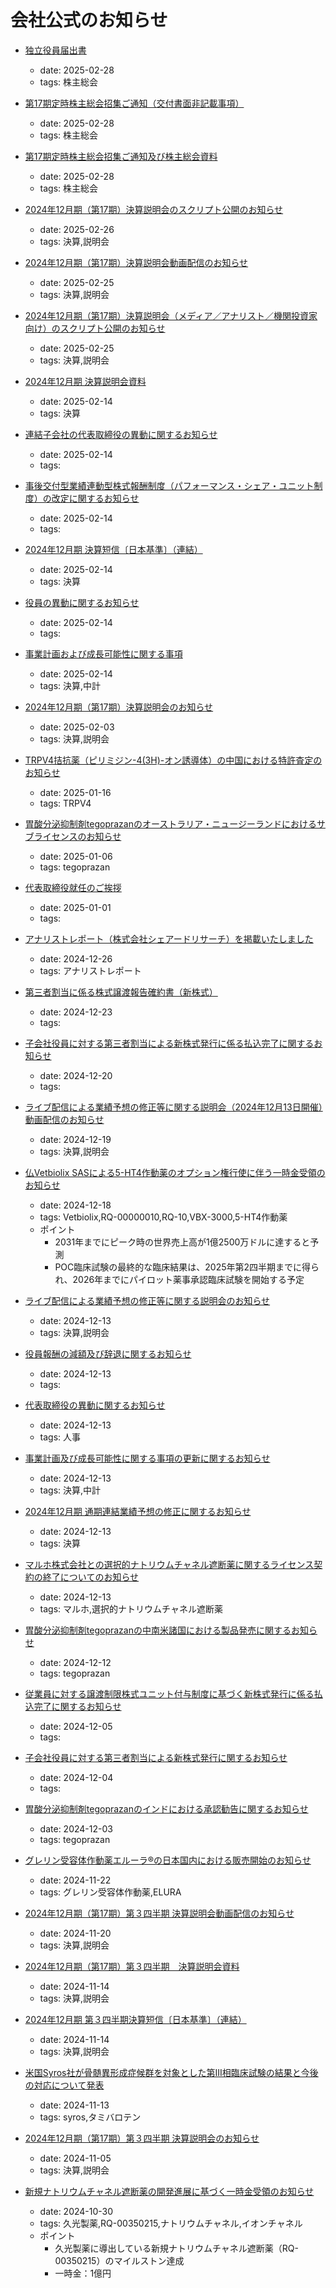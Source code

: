 # 会社公式のお知らせ

- [独立役員届出書](https://data.swcms.net/file/raqualia-corp/ja/news/auto_20250227584309/pdfFile.pdf)
  - date: 2025-02-28
  - tags: 株主総会
- [第17期定時株主総会招集ご通知（交付書面非記載事項）](https://data.swcms.net/file/raqualia-corp/ja/news/auto_20250227583338/pdfFile.pdf)
  - date: 2025-02-28
  - tags: 株主総会
- [第17期定時株主総会招集ご通知及び株主総会資料](https://data.swcms.net/file/raqualia-corp/ja/news/auto_20250227583318/pdfFile.pdf)
  - date: 2025-02-28
  - tags: 株主総会
- [2024年12月期（第17期）決算説明会のスクリプト公開のお知らせ](https://www.raqualia.com/ja/news/news-6172449197850372066.html)
  - date: 2025-02-26
  - tags: 決算,説明会
- [2024年12月期（第17期）決算説明会動画配信のお知らせ](https://www.raqualia.com/ja/news/news-2988683960067750231.html)
  - date: 2025-02-25
  - tags: 決算,説明会
- [2024年12月期（第17期）決算説明会（メディア／アナリスト／機関投資家向け）のスクリプト公開のお知らせ](https://www.raqualia.com/ja/news/news-231094873979087091.html)
  - date: 2025-02-25
  - tags: 決算,説明会
- [2024年12月期 決算説明会資料](https://data.swcms.net/file/raqualia-corp/ja/news/auto_20250214576507/pdfFile.pdf)
  - date: 2025-02-14
  - tags: 決算
- [連結子会社の代表取締役の異動に関するお知らせ](https://data.swcms.net/file/raqualia-corp/ja/news/auto_20250214576148/pdfFile.pdf)
  - date: 2025-02-14
  - tags:
- [事後交付型業績連動型株式報酬制度（パフォーマンス・シェア・ユニット制度）の改定に関するお知らせ](https://data.swcms.net/file/raqualia-corp/ja/news/auto_20250214576101/pdfFile.pdf)
  - date: 2025-02-14
  - tags:
- [2024年12月期 決算短信〔日本基準〕（連結）](https://data.swcms.net/file/raqualia-corp/ja/news/auto_20250214576007/pdfFile.pdf)
  - date: 2025-02-14
  - tags: 決算
- [役員の異動に関するお知らせ](https://data.swcms.net/file/raqualia-corp/ja/news/auto_20250214575872/pdfFile.pdf)
  - date: 2025-02-14
  - tags:
- [事業計画および成長可能性に関する事項](https://data.swcms.net/file/raqualia-corp/ja/news/auto_20250214575870/pdfFile.pdf)
  - date: 2025-02-14
  - tags: 決算,中計
- [2024年12月期（第17期）決算説明会のお知らせ](https://www.raqualia.com/ja/news/news-9159350268555352774.html)
  - date: 2025-02-03
  - tags: 決算,説明会
- [TRPV4拮抗薬（ピリミジン-4(3H)-オン誘導体）の中国における特許査定のお知らせ](https://data.swcms.net/file/raqualia-corp/ja/news/auto_20250116551781/pdfFile.pdf)
  - date: 2025-01-16
  - tags: TRPV4
- [胃酸分泌抑制剤tegoprazanのオーストラリア・ニュージーランドにおけるサブライセンスのお知らせ](https://data.swcms.net/file/raqualia-corp/ja/news/auto_20250106546769/pdfFile.pdf)
  - date: 2025-01-06
  - tags: tegoprazan
- [代表取締役就任のご挨拶](https://www.raqualia.com/ja/news/news5072013859833849243.html)
  - date: 2025-01-01
  - tags:
- [アナリストレポート（株式会社シェアードリサーチ）を掲載いたしました](https://www.raqualia.com/ja/news/news5423496456018593953/main/0/link/4579_JP_20241225.pdf)
  - date: 2024-12-26
  - tags: アナリストレポート
- [第三者割当に係る株式譲渡報告確約書（新株式）](https://data.swcms.net/file/raqualia-corp/ja/news/auto_20241220542376/pdfFile.pdf)
  - date: 2024-12-23
  - tags:
- [子会社役員に対する第三者割当による新株式発行に係る払込完了に関するお知らせ](https://data.swcms.net/file/raqualia-corp/ja/news/auto_20241220542275/pdfFile.pdf)
  - date: 2024-12-20
  - tags:
- [ライブ配信による業績予想の修正等に関する説明会（2024年12月13日開催）動画配信のお知らせ](https://www.raqualia.com/ja/news/news2530754657624800558.html)
  - date: 2024-12-19
  - tags: 決算,説明会
- [仏Vetbiolix SASによる5-HT4作動薬のオプション権行使に伴う一時金受領のお知らせ](https://data.swcms.net/file/raqualia-corp/ja/news/auto_20241218540327/pdfFile.pdf)
  - date: 2024-12-18
  - tags: Vetbiolix,RQ-00000010,RQ-10,VBX-3000,5-HT4作動薬
  - ポイント
    - 2031年までにピーク時の世界売上高が1億2500万ドルに達すると予測
    - POC臨床試験の最終的な臨床結果は、2025年第2四半期までに得られ、2026年までにパイロット薬事承認臨床試験を開始する予定
- [ライブ配信による業績予想の修正等に関する説明会のお知らせ](https://www.raqualia.com/ja/news/news3489825621427772757.html)
  - date: 2024-12-13
  - tags: 決算,説明会
- [役員報酬の減額及び辞退に関するお知らせ](https://data.swcms.net/file/raqualia-corp/ja/news/auto_20241213538225/pdfFile.pdf)
  - date: 2024-12-13
  - tags:
- [代表取締役の異動に関するお知らせ](https://data.swcms.net/file/raqualia-corp/ja/news/auto_20241213538222/pdfFile.pdf)
  - date: 2024-12-13
  - tags: 人事
- [事業計画及び成長可能性に関する事項の更新に関するお知らせ](https://data.swcms.net/file/raqualia-corp/ja/news/auto_20241213538211/pdfFile.pdf)
  - date: 2024-12-13
  - tags: 決算,中計
- [2024年12月期 通期連結業績予想の修正に関するお知らせ](https://data.swcms.net/file/raqualia-corp/ja/news/auto_20241213538084/pdfFile.pdf)
  - date: 2024-12-13
  - tags: 決算
- [マルホ株式会社との選択的ナトリウムチャネル遮断薬に関するライセンス契約の終了についてのお知らせ](https://data.swcms.net/file/raqualia-corp/ja/news/auto_20241213538073/pdfFile.pdf)
  - date: 2024-12-13
  - tags: マルホ,選択的ナトリウムチャネル遮断薬

- [胃酸分泌抑制剤tegoprazanの中南米諸国における製品発売に関するお知らせ](https://data.swcms.net/file/raqualia-corp/ja/news/auto_20241212537666/pdfFile.pdf)
  - date: 2024-12-12
  - tags: tegoprazan
- [従業員に対する譲渡制限株式ユニット付与制度に基づく新株式発行に係る払込完了に関するお知らせ](https://data.swcms.net/file/raqualia-corp/ja/news/auto_20241204534172/pdfFile.pdf)
  - date: 2024-12-05
  - tags: 
- [子会社役員に対する第三者割当による新株式発行に関するお知らせ](https://data.swcms.net/file/raqualia-corp/ja/news/auto_20241203533600/pdfFile.pdf)
  - date: 2024-12-04
  - tags:
- [胃酸分泌抑制剤tegoprazanのインドにおける承認勧告に関するお知らせ](https://www.raqualia.com/ja/news/news3880206708215226714.html)
  - date: 2024-12-03
  - tags: tegoprazan
- [グレリン受容体作動薬エルーラ®の日本国内における販売開始のお知らせ](https://data.swcms.net/file/raqualia-corp/ja/news/auto_20241122528172/pdfFile.pdf)
  - date: 2024-11-22
  - tags: グレリン受容体作動薬,ELURA
- [2024年12月期（第17期）第３四半期 決算説明会動画配信のお知らせ](https://www.raqualia.com/ja/news/news-5462306987580892189.html)
  - date: 2024-11-20
  - tags: 決算,説明会
- [2024年12月期（第17期）第３四半期　決算説明会資料](https://data.swcms.net/file/raqualia-corp/ja/news/auto_20241114523094/pdfFile.pdf)
  - date: 2024-11-14
  - tags: 決算,説明会
- [2024年12月期 第３四半期決算短信〔日本基準〕（連結）](https://data.swcms.net/file/raqualia-corp/ja/news/auto_20241114522967/pdfFile.pdf)
  - date: 2024-11-14
  - tags: 決算,説明会
- [米国Syros社が骨髄異形成症候群を対象とした第III相臨床試験の結果と今後の対応について発表](https://data.swcms.net/file/raqualia-corp/ja/news/auto_20241113521280/pdfFile.pdf)
  - date: 2024-11-13
  - tags: syros,タミバロテン
- [2024年12月期（第17期）第３四半期 決算説明会のお知らせ](https://www.raqualia.com/ja/news/news245065034010595510.html)
  - date: 2024-11-05
  - tags: 決算,説明会
- [新規ナトリウムチャネル遮断薬の開発進展に基づく一時金受領のお知らせ](https://data.swcms.net/file/raqualia-corp/ja/news/auto_20241030505791/pdfFile.pdf)
  - date: 2024-10-30
  - tags: 久光製薬,RQ-00350215,ナトリウムチャネル,イオンチャネル
  - ポイント
    - 久光製薬に導出している新規ナトリウムチャネル遮断薬（RQ-00350215）のマイルストン達成
    - 一時金：1億円
